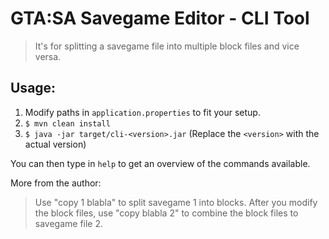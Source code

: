 # GTA:SA Savegame Editor - CLI Tool

> It's for splitting a savegame file into multiple block files and vice versa.

## Usage:

1. Modify paths in `application.properties` to fit your setup.
2. `$ mvn clean install`
3. `$ java -jar target/cli-<version>.jar` (Replace the `<version>` with the actual version) 

You can then type in `help` to get an overview of the commands available.

More from the author:

> Use "copy 1 blabla" to split savegame 1 into blocks. After you modify the block files, use "copy blabla 2" to combine the block files to savegame file 2.
